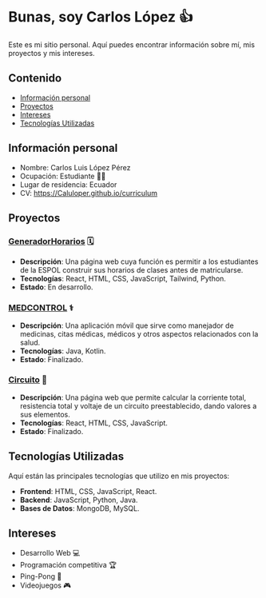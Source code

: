 # Bunas, soy Carlos López 👍
Este es mi sitio personal. Aquí puedes encontrar información sobre mí, mis
proyectos y mis intereses.
## Contenido
* [Información personal](#información-personal)
* [Proyectos](#proyectos)
* [Intereses](#intereses)
* [Tecnologías Utilizadas](#tecnologías-utilizadas)

## Información personal
* Nombre: Carlos Luis López Pérez
* Ocupación: Estudiante 👨‍🎓
* Lugar de residencia: Ecuador 
* CV: https://Caluloper.github.io/curriculum

## Proyectos
### [GeneradorHorarios](https://github.com/aszurita/GeneradorHorarios) 🗓️
- **Descripción**: Una página web cuya función es permitir a los estudiantes de la ESPOL construir sus horarios de clases antes de matricularse.
- **Tecnologías**: React, HTML, CSS, JavaScript, Tailwind, Python.
- **Estado**: En desarrollo.

### [MEDCONTROL](https://github.com/Caluloper/MEDCONTROL) ⚕️
- **Descripción**: Una aplicación móvil que sirve como manejador de medicinas, citas médicas, médicos y otros aspectos relacionados con la salud.
- **Tecnologías**: Java, Kotlin.
- **Estado**: Finalizado.

### [Circuito](https://github.com/Caluloper/Circuito) 🪫
- **Descripción**: Una página web que permite calcular la corriente total, resistencia total y voltaje de un circuito preestablecido, dando valores a sus elementos.
- **Tecnologías**: React, HTML, CSS, JavaScript.
- **Estado**: Finalizado.

## Tecnologías Utilizadas
Aquí están las principales tecnologías que utilizo en mis proyectos:

- **Frontend**: HTML, CSS, JavaScript, React.
- **Backend**: JavaScript, Python, Java.
- **Bases de Datos**: MongoDB, MySQL.

## Intereses
* Desarrollo Web 💻
* Programación competitiva 🏆
* Ping-Pong 🏓
* Videojuegos 🎮
